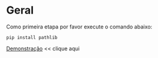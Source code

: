 # Geral 

Como primeira etapa por favor execute o comando abaixo:

```shell
pip install pathlib
```

[Demonstração](https://www.youtube.com/watch?v=IgXNe_Saai4) << clique aqui
